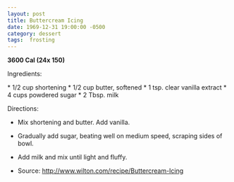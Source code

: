 ```yaml
---
layout: post
title: Buttercream Icing
date: 1969-12-31 19:00:00 -0500
category: dessert
tags:  frosting
---
```

<b>3600 Cal (24x 150)</b>
<p>Ingredients:</p>
* 1/2 cup shortening
* 1/2 cup butter, softened
* 1 tsp. clear vanilla extract
* 4 cups powdered sugar
* 2 Tbsp. milk

<p>Directions:</p>

* Mix shortening and butter.  Add vanilla.
* Gradually add sugar, beating well on medium speed, scraping sides of bowl.
* Add milk and mix until light and fluffy.

* Source: http://www.wilton.com/recipe/Buttercream-Icing 
